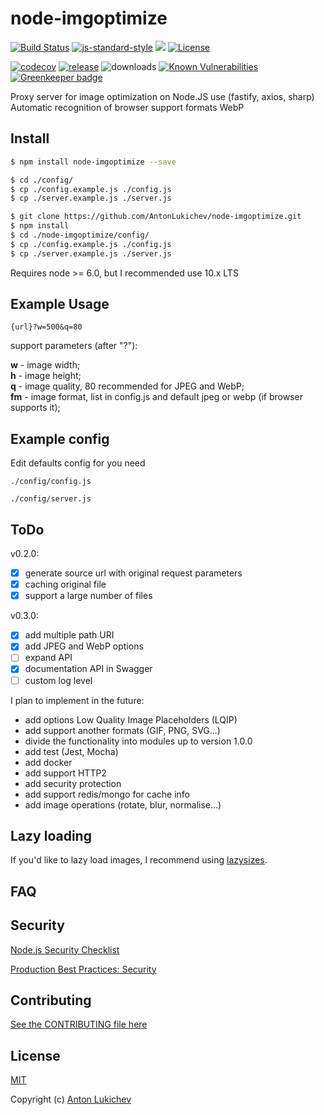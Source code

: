 # node-imgoptimize
[![Build Status](https://img.shields.io/travis/AntonLukichev/node-imgoptimize/master.svg?style=flat-square)](https://travis-ci.org/AntonLukichev/node-imgoptimize)
[![js-standard-style](https://img.shields.io/badge/code%20style-standard-brightgreen.svg?style=flat-square)](http://standardjs.com/)
![](https://img.shields.io/node/v/fastify/latest.svg?style=flat-square)
[![License](https://img.shields.io/npm/l/fastify.svg?style=flat-square)](LICENSE)

[![codecov](https://codecov.io/gh/AntonLukichev/node-imgoptimize/branch/master/graph/badge.svg?style=flat-square)](https://codecov.io/gh/AntonLukichev/node-imgoptimize)
[![release](https://img.shields.io/github/release/AntonLukichev/node-imgoptimize.svg?style=flat-square)](https://github.com/AntonLukichev/node-imgoptimize/releases)
![downloads](https://img.shields.io/github/downloads/AntonLukichev/node-imgoptimize/total.svg?style=flat-square)
[![Known Vulnerabilities](https://snyk.io/test/github/AntonLukichev/node-imgoptimize/badge.svg?targetFile=package.json&style=flat-square)](https://snyk.io/test/github/AntonLukichev/node-imgoptimize?targetFile=package.json)
[![Greenkeeper badge](https://badges.greenkeeper.io/AntonLukichev/node-imgoptimize.svg?style=flat-square)](https://greenkeeper.io/)

Proxy server for image optimization on Node.JS use (fastify, axios, sharp)
Automatic recognition of browser support formats WebP

## Install
```bash
$ npm install node-imgoptimize --save

$ cd ./config/
$ cp ./config.example.js ./config.js
$ cp ./server.example.js ./server.js
```
```bash
$ git clone https://github.com/AntonLukichev/node-imgoptimize.git
$ npm install
$ cd ./node-imgoptimize/config/
$ cp ./config.example.js ./config.js
$ cp ./server.example.js ./server.js
```
Requires node >= 6.0, but I recommended use 10.x LTS

## Example Usage

```
{url}?w=500&q=80
```
support parameters (after "?"):

**w** - image width;<br>
**h** - image height;<br>
**q** - image quality, 80 recommended for JPEG and WebP;<br>
**fm** - image format, list in config.js and default jpeg or webp (if browser supports it);<br>

## Example config
Edit defaults config for you need  
```
./config/config.js

./config/server.js

```

## ToDo

v0.2.0:

- [x] generate source url with original request parameters
- [x] caching original file
- [x] support a large number of files

v0.3.0:
- [x] add multiple path URI
- [x] add JPEG and WebP options
- [ ] expand API
- [x] documentation API in Swagger
- [ ] custom log level

I plan to implement in the future:
* add options Low Quality Image Placeholders (LQIP)
* add support another formats (GIF, PNG, SVG...)
* divide the functionality into modules up to version 1.0.0
* add test (Jest, Mocha)
* add docker
* add support HTTP2
* add security protection
* add support redis/mongo for cache info
* add image operations (rotate, blur, normalise...)

## Lazy loading
If you'd like to lazy load images, I recommend using [lazysizes](https://github.com/aFarkas/lazysizes).

## FAQ

## Security
[Node.js Security Checklist](https://blog.risingstack.com/node-js-security-checklist/)

[Production Best Practices: Security](https://expressjs.com/en/advanced/best-practice-security.html)

## Contributing
[See the CONTRIBUTING file here](CONTRIBUTING.md)

## License
[MIT](LICENSE) 

Copyright (c) [Anton Lukichev](https://github.com/AntonLukichev)

